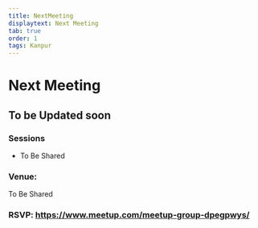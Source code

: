 ```yaml
---
title: NextMeeting
displaytext: Next Meeting
tab: true
order: 1
tags: Kanpur
---
```


# **Next Meeting**

## To be Updated soon 

### **Sessions**

* To Be Shared

### **Venue:**
To Be Shared

### RSVP: https://www.meetup.com/meetup-group-dpegpwys/
